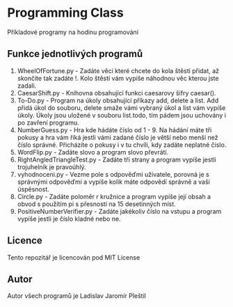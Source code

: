# Programming Class
Příkladové programy na hodinu programování<br>

## Funkce jednotlivých programů
1. WheelOfFortune.py - Zadáte věci které chcete do kola štěstí přidat, až skončíte tak zadáte !. Kolo štěstí vám vypíše náhodnou věc kterou jste zadali.<br>
2. CaesarShift.py - Knihovna obsahující funkci caesarovy šifry caesar().<br>
3. To-Do.py - Program na úkoly obsahující příkazy add, delete a list. Add přidá úkol do souboru, delete smaže vámi vybraný úkol a list vám vypíše úkoly. Úkoly jsou uložené v souboru list.todo, tím pádem jsou uchovány i po zavření programu.<br>
4. NumberGuess.py - Hra kde hádáte číslo od 1 - 9. Na hádání máte tři pokusy a hra vám říká jestli vámi zadané číslo je větší nebo menší než číslo správné. Přicházíte o pokusy i v tu chvíli, kdy zadáte neplatné číslo.<br>
5. WordFlip.py - Zadáte slovo a program slovo převrátí.<br>
6. RightAngledTriangleTest.py - Zadáte tři strany a program vypíše jestli trojuhelník je pravoúhlý.<br>
7. vyhodnoceni.py - Vezme pole s odpověďmi uživatele, porovná je s správnými odpověďmi a vypíše kolik máte odpovědí správně a vaši úspěsnost.<br>
8. Circle.py - Zadáte poloměr r kružnice a program vypíše její obsah a obvod s použítím pi s přesností na 15 desetinných míst.<br>
9. PositiveNumberVerifier.py - Zadáte jakékoliv číslo na vstupu a program vypíše jestli je číslo kladné nebo ne.<br>

## Licence
Tento repozitář je licencován pod MIT License<br>

## Autor
Autor všech programů je Ladislav Jaromír Pleštil<br>